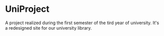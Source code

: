 # UniProject
A project realized during the first semester of the tird year of university. It's a redesigned site for our university library.
